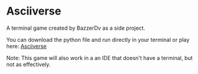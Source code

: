 # Asciiverse
A terminal game created by BazzerDv as a side project.

You can download the python file and run directly in your terminal or play here: [Asciiverse](https://asciiversegame.github.io/asciiverse)

Note: This game will also work in a an IDE that doesn't have a terminal, but not as effectively.
